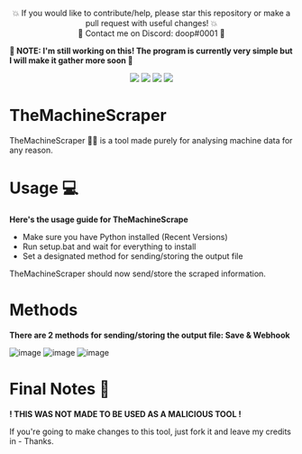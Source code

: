 <p align="center">💥 If you would like to contribute/help, please star this repository or make a pull request with useful changes! 💥 <br>📧 Contact me on Discord: doop#0001 📧</p>

**📌 NOTE: I'm still working on this! The program is currently very simple but I will make it gather more soon 📌**

<div id="top"></div>
<p align="center">
  <img src="https://img.shields.io/github/stars/codeuk/TheMachineScraper.svg?style=for-the-badge"/>
  <img src="https://img.shields.io/github/contributors/codeuk/TheMachineScraper.svg?style=for-the-badge"/>
  <img src="https://img.shields.io/github/forks/codeuk/TheMachineScraper.svg?style=for-the-badge"/>
  <img src="https://img.shields.io/github/issues/codeuk/TheMachineScraper.svg?style=for-the-badge"/>
</p>
</div>

# TheMachineScraper
TheMachineScraper 🐱‍👤 is a tool made purely for analysing machine data for any reason.

# Usage 💻
**Here's the usage guide for TheMachineScrape**

- Make sure you have Python installed (Recent Versions)
- Run setup.bat and wait for everything to install
- Set a designated method for sending/storing the output file

TheMachineScraper should now send/store the scraped information.

# Methods

**There are 2 methods for sending/storing the output file: Save & Webhook**

![image](https://user-images.githubusercontent.com/75194878/152341380-c6acc9bf-407a-40ab-a667-4a4eae2320d0.png)
![image](https://user-images.githubusercontent.com/75194878/152341660-465caaba-eddb-4ccf-a8f9-2f44627b14a2.png)
![image](https://user-images.githubusercontent.com/75194878/152342422-7e10594a-7ead-4735-990e-8c9a2cdcfc78.png)

# Final Notes 📝
**! THIS WAS NOT MADE TO BE USED AS A MALICIOUS TOOL !**

If you're going to make changes to this tool, just fork it and leave my credits in - Thanks.
